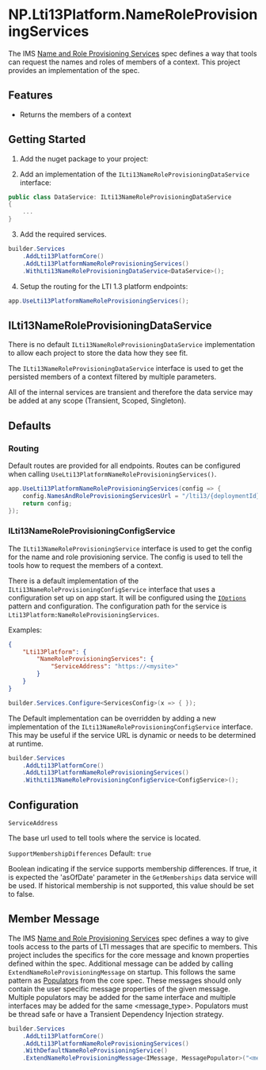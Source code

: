 ﻿# NP.Lti13Platform.NameRoleProvisioningServices

The IMS [Name and Role Provisioning Services](https://www.imsglobal.org/spec/lti-nrps/v2p0) spec defines a way that tools can request the names and roles of members of a context. This project provides an implementation of the spec.

## Features

- Returns the members of a context

## Getting Started

1. Add the nuget package to your project:

2. Add an implementation of the `ILti13NameRoleProvisioningDataService` interface:

```csharp
public class DataService: ILti13NameRoleProvisioningDataService
{
    ...
}
```

3. Add the required services.

```csharp
builder.Services
    .AddLti13PlatformCore()
    .AddLti13PlatformNameRoleProvisioningServices()
    .WithLti13NameRoleProvisioningDataService<DataService>();
```

4. Setup the routing for the LTI 1.3 platform endpoints:

```csharp
app.UseLti13PlatformNameRoleProvisioningServices();
```

## ILti13NameRoleProvisioningDataService

There is no default `ILti13NameRoleProvisioningDataService` implementation to allow each project to store the data how they see fit.

The `ILti13NameRoleProvisioningDataService` interface is used to get the persisted members of a context filtered by multiple parameters.

All of the internal services are transient and therefore the data service may be added at any scope (Transient, Scoped, Singleton).

## Defaults

### Routing

Default routes are provided for all endpoints. Routes can be configured when calling `UseLti13PlatformNameRoleProvisioningServices()`.

```csharp
app.UseLti13PlatformNameRoleProvisioningServices(config => {
    config.NamesAndRoleProvisioningServicesUrl = "/lti13/{deploymentId}/{contextId}/memberships"; // {deploymentId} and {contextId} are required
    return config;
});
```

### ILti13NameRoleProvisioningConfigService

The `ILti13NameRoleProvisioningService` interface is used to get the config for the name and role provisioning service. The config is used to tell the tools how to request the members of a context.

There is a default implementation of the `ILti13NameRoleProvisioningConfigService` interface that uses a configuration set up on app start.
It will be configured using the [`IOptions`](https://learn.microsoft.com/en-us/aspnet/core/fundamentals/configuration) pattern and configuration.
The configuration path for the service is `Lti13Platform:NameRoleProvisioningServices`.

Examples:

```json
{
    "Lti13Platform": {
        "NameRoleProvisioningServices": {
            "ServiceAddress": "https://<mysite>"
        }
    }
}
```

```csharp
builder.Services.Configure<ServicesConfig>(x => { });
```

The Default implementation can be overridden by adding a new implementation of the `ILti13NameRoleProvisioningConfigService` interface.
This may be useful if the service URL is dynamic or needs to be determined at runtime.

```csharp
builder.Services
    .AddLti13PlatformCore()
    .AddLti13PlatformNameRoleProvisioningServices()
    .WithLti13NameRoleProvisioningConfigService<ConfigService>();
```

## Configuration

`ServiceAddress`

The base url used to tell tools where the service is located.

`SupportMembershipDifferences` Default: `true`

Boolean indicating if the service supports membership differences. If true, it is expected the 'asOfDate' parameter in the `GetMemberships` data service will be used. If historical membership is not supported, this value should be set to false. 

## Member Message

The IMS [Name and Role Provisioning Services](https://www.imsglobal.org/spec/lti-nrps/v2p0#message-section) spec defines a way to give tools access to the parts of LTI messages that are specific to members. This project includes the specifics for the core message and known properties defined within the spec. Additional message can be added by calling `ExtendNameRoleProvisioningMessage` on startup. This follows the same pattern as [Populators](../NP.Lti13Platform.Core/README.md#populators) from the core spec. These messages should only contain the user specific message properties of the given message. Multiple populators may be added for the same interface and multiple interfaces may be added for the same <message_type>. Populators must be thread safe or have a Transient Dependency Injection strategy.

```csharp
builder.Services
    .AddLti13PlatformCore()
    .AddLti13PlatformNameRoleProvisioningServices()
    .WithDefaultNameRoleProvisioningService()
    .ExtendNameRoleProvisioningMessage<IMessage, MessagePopulator>("<message_type>");
```